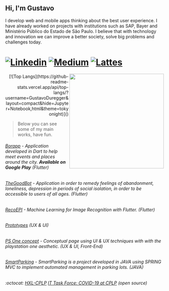 ## Hi, I'm Gustavo
I develop web and mobile apps thinking about the best user experience. I have already worked on projects with institutions such as SAP, Bayer and Ministério Público do Estado de São Paulo. I believe that with technology and innovation we can improve a better society, solve big problems and challenges today.

# [![Linkedin](https://img.shields.io/badge/-LinkedIn-242A2D?style=flat-square&logo=Linkedin&logoColor=white&link=https://www.linkedin.com/in/gustavoduregger/)](https://www.linkedin.com/in/gustavoduregger/) [![Medium](https://img.shields.io/badge/-Medium-242A2D?style=flat-square&logo=medium&logoColor=white&link=https://medium.com/@gustavo.duregger)](https://medium.com/@gustavo.duregger) [![Lattes](https://img.shields.io/badge/-CNPqLattes-242A2D?style=flat-square&link=http://lattes.cnpq.br/7411070819178956)](http://lattes.cnpq.br/7411070819178956) 

<img align="right" width="300" src="https://github-readme-stats.vercel.app/api?username=GustavoDuregger&theme=tokyonight"/>

<p align="right">
[![Top Langs](https://github-readme-stats.vercel.app/api/top-langs/?username=GustavoDuregger&layout=compact&hide=Jupyter+Notebook,html&theme=tokyonight)]()
<p/>

> Below you can see some of my main works, have fun.

###### [Borapp](https://play.google.com/store/apps/details?id=com.gduregger.borapp) - Application developed in Dart to help meet events and places around the city. **Available on Google Play** (Flutter)
###### [TheGoodBot](https://github.com/GustavoDuregger/the_good_bot_public) - Application in order to remedy feelings of abandonment, loneliness, depression in periods of social isolation, in order to be accessible to users of all ages. (Flutter)
###### [RecoEPI](https://github.com/GustavoDuregger/recoepi) - Machine Learning for Image Recognition with Flutter. (Flutter)
###### [Prototypes](https://gist.github.com/GustavoDuregger/12f46da46badcab1fee358437d7e0bc4) (UX & UI)
###### [PS One concept](https://github.com/GustavoDuregger/psone) - Conceptual page using UI & UX techniques with with the playstation one aesthetic. (UX & UI, Front-End)
###### [SmartParking](https://github.com/GustavoDuregger/SmartPark) - SmartParking is a project developed in JAVA using SPRING MVC to implement automated management in parking lots. (JAVA)
###### :octocat: [HXL-CPLP](https://github.com/HXL-CPLP) [IT Task Force: COVID-19 at CPLP](https://github.com/covid-taskforce-cplp) (open source)



